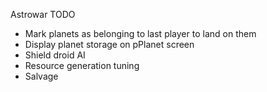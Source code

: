 Astrowar TODO 

- Mark planets as belonging to last player to land on them
- Display planet storage on pPlanet screen
- Shield droid AI
- Resource generation tuning
- Salvage
 
